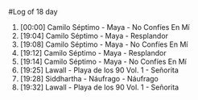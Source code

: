 #Log of 18 day

1. [00:00] Camilo Séptimo - Maya - No Confíes En Mí
1. [19:04] Camilo Séptimo - Maya - Resplandor
1. [19:08] Camilo Séptimo - Maya - No Confíes En Mí
1. [19:12] Camilo Séptimo - Maya - Resplandor
1. [19:14] Camilo Séptimo - Maya - No Confíes En Mí
1. [19:25] Lawall - Playa de los 90 Vol. 1 - Señorita
1. [19:28] Siddhartha - Náufrago - Náufrago
1. [19:32] Lawall - Playa de los 90 Vol. 1 - Señorita
